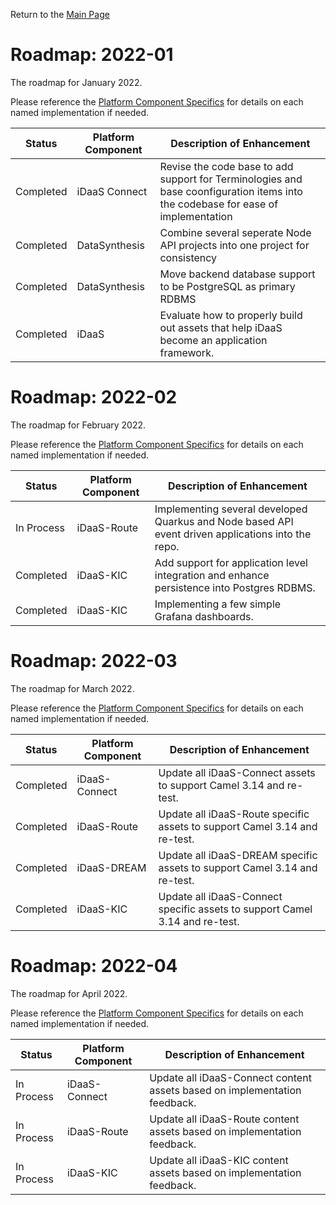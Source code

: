 Return to the <a href="https://project-herophilus.github.io/Project-Herophilus-Assets/" target="_blank">Main Page</a>


# Roadmap: 2022-01
The roadmap for January 2022.

Please reference the [Platform Component Specifics](../Design/PlatformComponents.md) for details on each named implementation if needed.

| Status    | Platform Component | Description of Enhancement                                                                                                       |
|-----------|--------------------|----------------------------------------------------------------------------------------------------------------------------------|
| Completed | iDaaS Connect      | Revise the code base to add support for Terminologies and base coonfiguration items into the codebase for ease of implementation |
| Completed | DataSynthesis      | Combine several seperate Node API projects into one project for consistency                                                      | Completed | iDaaS-KIC          | Basic user interface to show data that lands within knowledge, insight and conformance platform.                                 |
| Completed | DataSynthesis      | Move backend database support to be PostgreSQL as primary RDBMS                                                                  |
| Completed | iDaaS      | Evaluate how to properly build out assets that help iDaaS become an application framework.                                       |

# Roadmap: 2022-02
The roadmap for February 2022.

Please reference the [Platform Component Specifics](../Design/PlatformComponents.md) for details on each named implementation if needed.

| Status     | Platform Component | Description of Enhancement                                                                         |
|------------|--------------------|----------------------------------------------------------------------------------------------------|
| In Process | iDaaS-Route        | Implementing several developed Quarkus and Node based API event driven applications into the repo. |
| Completed  | iDaaS-KIC          | Add support for application level integration and enhance persistence into Postgres RDBMS.         |
| Completed  | iDaaS-KIC          | Implementing a few simple Grafana dashboards.                                                      |

# Roadmap: 2022-03
The roadmap for March 2022.

Please reference the [Platform Component Specifics](../Design/PlatformComponents.md) for details on each named implementation if needed.

| Status    | Platform Component | Description of Enhancement                                                  |
|-----------|--------------------|-----------------------------------------------------------------------------|
| Completed | iDaaS-Connect      | Update all iDaaS-Connect assets to support Camel 3.14 and re-test.          |
| Completed | iDaaS-Route        | Update all iDaaS-Route specific assets to support Camel 3.14 and re-test.   |
| Completed | iDaaS-DREAM        | Update all iDaaS-DREAM specific assets to support Camel 3.14 and re-test.   |
| Completed | iDaaS-KIC          | Update all iDaaS-Connect specific assets to support Camel 3.14 and re-test. |

# Roadmap: 2022-04
The roadmap for April 2022.

Please reference the [Platform Component Specifics](../Design/PlatformComponents.md) for details on each named implementation if needed.

| Status     | Platform Component | Description of Enhancement                                                |
|------------|--------------------|---------------------------------------------------------------------------|
| In Process | iDaaS-Connect      | Update all iDaaS-Connect content assets based on implementation feedback. |
| In Process | iDaaS-Route        | Update all iDaaS-Route content assets based on implementation feedback.   |
| In Process | iDaaS-KIC          | Update all iDaaS-KIC content assets based on implementation feedback.     |